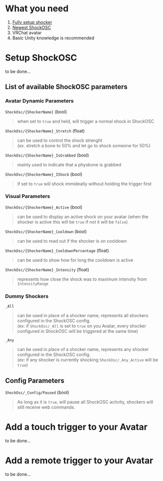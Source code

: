 # What you need

1. [Fully setup shocker](../quickstart/first-setup.md)
2. [Newest ShockOSC](https://github.com/OpenShock/ShockOsc/releases)
3. VRChat avatar
4. Basic Unity knowledge is recommended

# Setup ShockOSC
to be done...  
  

## List of available ShockOSC parameters
### Avatar Dynamic Parameters
``ShockOsc/{ShockerName}`` (bool)  
> when set to ``true`` and held, will trigger a normal shock in ShockOSC
  
``ShockOsc/{ShockerName}_Stretch`` (float)  
> can be used to control the shock strenght  
> (ex. stretch a bone to 50% and let go to shock someone for 50%)
  
``ShockOsc/{ShockerName}_IsGrabbed`` (bool)   
> mainly used  to indicate that a physbone is grabbed
  
``ShockOsc/{ShockerName}_IShock``  (bool)
> if set to ``true`` will shock immideatly without holding the trigger first  
  
  
### Visual Parameters
``ShockOsc/{ShockerName}_Active`` (bool)
> can be used to display an active shock on your avatar (when the shocker is active this will be ``true`` if not it will be ``false``)
  
``ShockOsc/{ShockerName}_Cooldown`` (bool)
> can be used to read out if the shocker is on cooldown  
  
``ShockOsc/{ShockerName}_CooldownPercentage`` (float)
> can be used to show how for long the cooldown is active  
  
``ShockOsc/{ShockerName}_Intensity``  (float)
> represents how close the shock was to maximum intensity from ``IntensityRange``  
  
### Dummy Shockers  
``_All``
> can be used in place of a shocker name, represents all shockers configured in the ShockOSC config.  
>(ex: if ``ShockOsc/_All`` is set to ``true`` on you Avatar, every shocker configured in ShockOSC will be triggered at the same time)
  
``_Any``
> can be used in place of a shocker name, represents any shocker configured in the ShockOSC config.  
> (ex: if any shocker is currently shocking ``ShockOsc/_Any_Active`` will be ``true``)
  
## Config Parameters  
``ShockOsc/_Config/Paused`` (bool)
> As long as it is ``true``, will pause all ShockOSC activity, shockers will still receive web commands.

  
# Add a touch trigger to your Avatar
to be done...   
  
# Add a remote trigger to your Avatar
to be done...  
